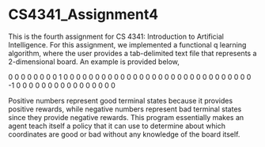# CS4341_Assignment4

This is the fourth assignment for CS 4341: Introduction to Artificial Intelligence. For this assignment, we implemented a functional q learning algorithm, where the user provides a tab-delimited text file that represents a 2-dimensional board. An example is provided below,

0   0   0   0   0   0   0
0	  1   0	  0	  0	  0	  0
0	  0	  0	  0	  0	  0	  0
0	  0	  0	  0	  0	  0	  0
0	  0	  0	  0	  0	  0	  0
0	  0	  0	  0	  -1	0	  0
0	  0	  0	  0	  0	  0	  0
0	  0	  0	  0	  0	  0	  0

Positive numbers represent good terminal states because it provides positive rewards, while negative numbers represent bad terminal states since they provide negative rewards. This program essentially makes an agent teach itself a policy that it can use to determine about which coordinates are good or bad without any knowledge of the board itself. 


